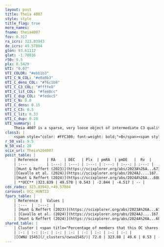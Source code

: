 ```yaml
---
layout: post
title: Theia 4007
style: style
title_flag: true
more_names: 
fname: theia4007
fov: 0.317
ra_icrs: 323.83943
de_icrs: 49.57804
glon: 93.61112
glat: -1.78836
r50: 9.5
plx: 0.5429
UTI: "0.07"
UTI_COLOR: "#ebb1b3"
UTI_C_N_COL: "#e0a6b3"
UTI_C_dens_COL: "#f6c1b8"
UTI_C_C3_COL: "#ffffe8"
UTI_C_lit_COL: "#fee8cc"
UTI_C_dup_COL: "#fedec5"
UTI_C_N: 0.0
UTI_C_dens: 0.15
UTI_C_C3: 0.5
UTI_C_lit: 0.33
UTI_C_dup: 0.28
UTI_summary: |
    Theia 4007 is a sparse, very loose object of intermediate C3 quality. It was recently reported in the literature.<br><br><span style="color: #99180f; font-weight: bold;">Warning: </span>This is possibly a duplicated object, which shares a significant percentage of members with at least one previously reported entry.<br><br><span style="color: #99180f; font-weight: bold;">Warning: </span>contains less than 25 stars with <i>P>0.5</i> estimated.
class3: |
    <span style="color: #FFC300; font-weight: bold;">B</span><span style="color: #FFC300; font-weight: bold;">B</span>
r_50_val: 9.5
N_50_val: 20
scix_url: Theia%204007
posit_table: |
    | Reference    | RA    | DEC   | Plx  | pmRA  | pmDE   |  Rv  |
    | :---         | :---: | :---: | :---: | :---: | :---: | :---: |
    |[Hunt & Reffert (2023)](https://scixplorer.org/abs/2023A%26A...673A.114H) | 323.761 | 49.615 | 0.546 | -2.795 | -4.499 | -40.819 |
    |[Cavallo et al. (2024)](https://scixplorer.org/abs/2024AJ....167...12C) | 323.812 | 49.582 | 0.542 | -- | -- | -- |
    |[Hunt & Reffert (2024)](https://scixplorer.org/abs/2024A%26A...686A..42H) | 323.761 | 49.615 | 0.546 | -2.795 | -4.499 | -40.819 |
    | **UCC** |323.839 | 49.578 | 0.543 | -2.844 | -4.517 | -- | 
cds_radec: 323.83943,+49.57804
carousel: UCC_HUNT23
fpars_table: |
    | Reference |  Values |
    | :---  |  :---:  |
    | [Hunt & Reffert (2023)](https://scixplorer.org/abs/2023A%26A...673A.114H) | `AV50=0.559, diffAV50=0.266, MOD50=11.206, logAge50=8.801` |
    | [Cavallo et al. (2024)](https://scixplorer.org/abs/2024AJ....167...12C) | `AV50=0.76, dMod50=11.21, logAge50=8.61, [Fe/H]50=0.14` |
    | [Hunt & Reffert (2024)](https://scixplorer.org/abs/2024A%26A...686A..42H) | `MassJ=62.9035` |
shared_table: |
    | Cluster | <span title="Percentage of members that this OC shares with the ones listed">%</span>   | RA   | DEC   | Plx   | pmRA  | pmDE  | Rv | UTI |
    | :-: | :-: |:-: | :-: | :-: | :-: | :-: | :-: | :-: |
    |[CWNU 1545](/_clusters/cwnu1545/)| 72.0 | 323.88 | 49.6 | 0.53 | -2.88 | -4.55 | -- |0.12 |
---
```

